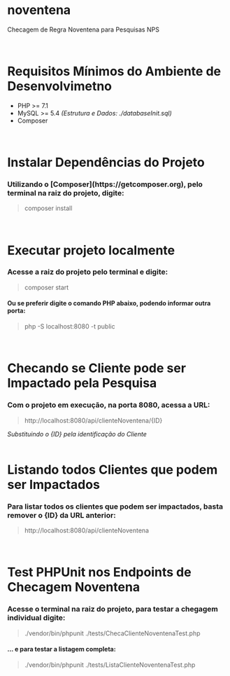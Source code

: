 # noventena
Checagem de Regra Noventena para Pesquisas NPS

<br />

# Requisitos Mínimos do Ambiente de Desenvolvimetno
 - PHP >= 7.1
 - MySQL >= 5.4 <i>(Estrutura e Dados: ./databaseInit.sql)</i>
 - Composer
 
<br />

# Instalar Dependências do Projeto
<h3>Utilizando o [Composer](https://getcomposer.org), pelo terminal na raiz do projeto, digite:</h3>
<blockquote>composer install</blockquote>

<br />

# Executar projeto localmente
<h3>Acesse a raiz do projeto pelo terminal e digite:</h3>
<blockquote>composer start</blockquote>
<h4>Ou se preferir digite o comando PHP abaixo, podendo informar outra porta:</h4>
<blockquote>php -S localhost:8080 -t public</blockquote>

<br />

# Checando se Cliente pode ser Impactado pela Pesquisa
<h3>Com o projeto em execução, na porta 8080, acessa a URL:</h3>
<blockquote>http://localhost:8080/api/clienteNoventena/{ID}</blockquote>
<i>Substituindo o {ID} pela identificação do Cliente</i>

<br />
<br />

# Listando todos Clientes que podem ser Impactados
<h3>Para listar todos os clientes que podem ser impactados, basta remover o {ID} da URL anterior:</h3>
<blockquote>http://localhost:8080/api/clienteNoventena</blockquote>

<br />

# Test PHPUnit nos Endpoints de Checagem Noventena
<h3>Acesse o terminal na raiz do projeto, para testar a chegagem individual digite:</h3>
<blockquote>./vendor/bin/phpunit ./tests/ChecaClienteNoventenaTest.php</blockquote>
<h4>... e para testar a listagem completa:</h4>
<blockquote>./vendor/bin/phpunit ./tests/ListaClienteNoventenaTest.php</blockquote>


